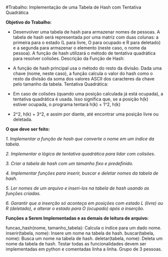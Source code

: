#Trabalho: Implementação de uma Tabela de Hash com Tentativa Quadrática


**Objetivo do Trabalho:**

- Desenvolver uma tabela de hash para armazenar nomes de pessoas. A tabela de hash será
representada por uma matriz com duas colunas: a primeira para o estado (L para livre, O para
ocupado e R para deletado) e a segunda para armazenar o elemento (neste caso, o nome da
pessoa). A função de hash utilizará o método de tentativa quadrática para resolver colisões.
Descrição da Função de Hash:

- A função de hash principal usa o método do resto da divisão. Dada uma chave (nome, neste
caso), a função calcula o valor do hash como o resto da divisão da soma dos valores ASCII dos
caracteres da chave pelo tamanho da tabela.
Tentativa Quadrática:

- Em caso de colisões (quando uma posição calculada já está ocupada), a tentativa quadrática é
usada. Isso significa que, se a posição h(k) estiver ocupada, o programa tentará h(k) + 1^2, h(k)
+ 2^2, h(k) + 3^2, e assim por diante, até encontrar uma posição livre ou deletada.


**O que deve ser feito:**

*1. Implementar a função de hash que converte o nome em um índice da tabela.*

*2. Implementar a lógica de tentativa quadrática para lidar com colisões.*

*3. Criar a tabela de hash com um tamanho fixo e predefinido.*

*4. Implementar funções para inserir, buscar e deletar nomes da tabela de hash.*

*5. Ler nomes de um arquivo e inseri-los na tabela de hash usando as funções criadas.*

*6. Garantir que a inserção só aconteça em posições com estado L (livre) ou R (deletado), e
alterar o estado para O (ocupado) após a inserção.*

**Funções a Serem Implementadas e as demais de leitura de arquivo:**

funcao_hash(nome, tamanho_tabela): Calcula o índice para um dado nome.
inserir(tabela, nome): Insere um nome na tabela de hash.
buscar(tabela, nome): Busca um nome na tabela de hash.
deletar(tabela, nome): Deleta um nome da tabela de hash.
Testar todas as funcionalidades devem ser implementadas em python e comentadas linha a
linha.
Grupo de 3 pessoas.